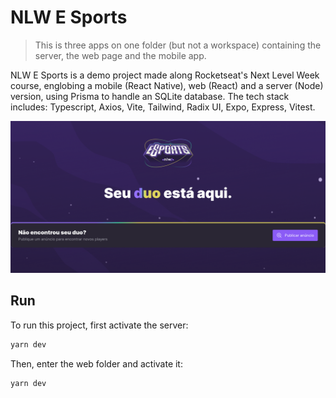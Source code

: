 # NLW E Sports

> This is three apps on one folder (but not a workspace) containing the server, the web page and the mobile app.

NLW E Sports is a demo project made along Rocketseat's Next Level Week course, englobing a mobile (React Native), web (React) and a server (Node) version, using Prisma to handle an SQLite database. The tech stack includes: Typescript, Axios, Vite, Tailwind, Radix UI, Expo, Express, Vitest.

<img src="/screenshots/web.png" />

## Run

To run this project, first activate the server:

```bash
yarn dev
```

Then, enter the web folder and activate it:

```bash
yarn dev
```
